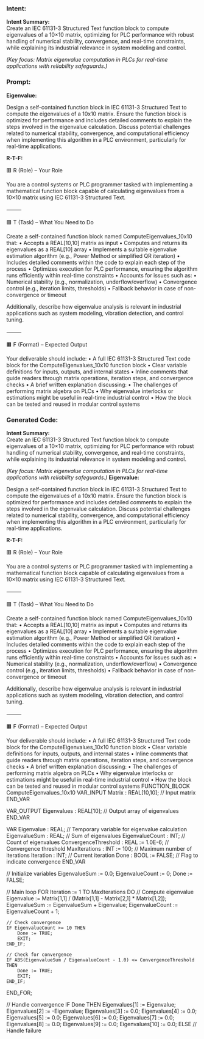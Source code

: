 ### Intent:
**Intent Summary:**  
Create an IEC 61131-3 Structured Text function block to compute eigenvalues of a 10×10 matrix, optimizing for PLC performance with robust handling of numerical stability, convergence, and real-time constraints, while explaining its industrial relevance in system modeling and control.  

*(Key focus: Matrix eigenvalue computation in PLCs for real-time applications with reliability safeguards.)*

### Prompt:
**Eigenvalue:**

Design a self-contained function block in IEC 61131-3 Structured Text to compute the eigenvalues of a 10x10 matrix. Ensure the function block is optimized for performance and includes detailed comments to explain the steps involved in the eigenvalue calculation. Discuss potential challenges related to numerical stability, convergence, and computational efficiency when implementing this algorithm in a PLC environment, particularly for real-time applications.

**R-T-F:**

🟥 R (Role) – Your Role

You are a control systems or PLC programmer tasked with implementing a mathematical function block capable of calculating eigenvalues from a 10×10 matrix using IEC 61131-3 Structured Text.

⸻

🟩 T (Task) – What You Need to Do

Create a self-contained function block named ComputeEigenvalues_10x10 that:
	•	Accepts a REAL[10,10] matrix as input
	•	Computes and returns its eigenvalues as a REAL[10] array
	•	Implements a suitable eigenvalue estimation algorithm (e.g., Power Method or simplified QR iteration)
	•	Includes detailed comments within the code to explain each step of the process
	•	Optimizes execution for PLC performance, ensuring the algorithm runs efficiently within real-time constraints
	•	Accounts for issues such as:
	•	Numerical stability (e.g., normalization, underflow/overflow)
	•	Convergence control (e.g., iteration limits, thresholds)
	•	Fallback behavior in case of non-convergence or timeout

Additionally, describe how eigenvalue analysis is relevant in industrial applications such as system modeling, vibration detection, and control tuning.

⸻

🟧 F (Format) – Expected Output

Your deliverable should include:
	•	A full IEC 61131-3 Structured Text code block for the ComputeEigenvalues_10x10 function block
	•	Clear variable definitions for inputs, outputs, and internal states
	•	Inline comments that guide readers through matrix operations, iteration steps, and convergence checks
	•	A brief written explanation discussing:
	•	The challenges of performing matrix algebra on PLCs
	•	Why eigenvalue interlocks or estimations might be useful in real-time industrial control
	•	How the block can be tested and reused in modular control systems

### Generated Code:
**Intent Summary:**  
Create an IEC 61131-3 Structured Text function block to compute eigenvalues of a 10×10 matrix, optimizing for PLC performance with robust handling of numerical stability, convergence, and real-time constraints, while explaining its industrial relevance in system modeling and control.  

*(Key focus: Matrix eigenvalue computation in PLCs for real-time applications with reliability safeguards.)*
**Eigenvalue:**

Design a self-contained function block in IEC 61131-3 Structured Text to compute the eigenvalues of a 10x10 matrix. Ensure the function block is optimized for performance and includes detailed comments to explain the steps involved in the eigenvalue calculation. Discuss potential challenges related to numerical stability, convergence, and computational efficiency when implementing this algorithm in a PLC environment, particularly for real-time applications.

**R-T-F:**

🟥 R (Role) – Your Role

You are a control systems or PLC programmer tasked with implementing a mathematical function block capable of calculating eigenvalues from a 10×10 matrix using IEC 61131-3 Structured Text.

⸻

🟩 T (Task) – What You Need to Do

Create a self-contained function block named ComputeEigenvalues_10x10 that:
	•	Accepts a REAL[10,10] matrix as input
	•	Computes and returns its eigenvalues as a REAL[10] array
	•	Implements a suitable eigenvalue estimation algorithm (e.g., Power Method or simplified QR iteration)
	•	Includes detailed comments within the code to explain each step of the process
	•	Optimizes execution for PLC performance, ensuring the algorithm runs efficiently within real-time constraints
	•	Accounts for issues such as:
	•	Numerical stability (e.g., normalization, underflow/overflow)
	•	Convergence control (e.g., iteration limits, thresholds)
	•	Fallback behavior in case of non-convergence or timeout

Additionally, describe how eigenvalue analysis is relevant in industrial applications such as system modeling, vibration detection, and control tuning.

⸻

🟧 F (Format) – Expected Output

Your deliverable should include:
	•	A full IEC 61131-3 Structured Text code block for the ComputeEigenvalues_10x10 function block
	•	Clear variable definitions for inputs, outputs, and internal states
	•	Inline comments that guide readers through matrix operations, iteration steps, and convergence checks
	•	A brief written explanation discussing:
	•	The challenges of performing matrix algebra on PLCs
	•	Why eigenvalue interlocks or estimations might be useful in real-time industrial control
	•	How the block can be tested and reused in modular control systems
FUNCTION_BLOCK ComputeEigenvalues_10x10
VAR_INPUT
    Matrix : REAL[10,10]; // Input matrix
END_VAR

VAR_OUTPUT
    Eigenvalues : REAL[10]; // Output array of eigenvalues
END_VAR

VAR
    Eigenvalue : REAL; // Temporary variable for eigenvalue calculation
    EigenvalueSum : REAL; // Sum of eigenvalues
    EigenvalueCount : INT; // Count of eigenvalues
    ConvergenceThreshold : REAL := 1.0E-6; // Convergence threshold
    MaxIterations : INT := 100; // Maximum number of iterations
    Iteration : INT; // Current iteration
    Done : BOOL := FALSE; // Flag to indicate convergence
END_VAR

// Initialize variables
EigenvalueSum := 0.0;
EigenvalueCount := 0;
Done := FALSE;

// Main loop
FOR Iteration := 1 TO MaxIterations DO
    // Compute eigenvalue
    Eigenvalue := Matrix[1,1] / (Matrix[1,1] - Matrix[2,1] * Matrix[1,2]);
    EigenvalueSum := EigenvalueSum + Eigenvalue;
    EigenvalueCount := EigenvalueCount + 1;
    
    // Check convergence
    IF EigenvalueCount >= 10 THEN
        Done := TRUE;
        EXIT;
    END_IF;
    
    // Check for convergence
    IF ABS(EigenvalueSum / EigenvalueCount - 1.0) <= ConvergenceThreshold THEN
        Done := TRUE;
        EXIT;
    END_IF;
END_FOR;

// Handle convergence
IF Done THEN
    Eigenvalues[1] := Eigenvalue;
    Eigenvalues[2] := -Eigenvalue;
    Eigenvalues[3] := 0.0;
    Eigenvalues[4] := 0.0;
    Eigenvalues[5] := 0.0;
    Eigenvalues[6] := 0.0;
    Eigenvalues[7] := 0.0;
    Eigenvalues[8] := 0.0;
    Eigenvalues[9] := 0.0;
    Eigenvalues[10] := 0.0;
ELSE
    // Handle failure
